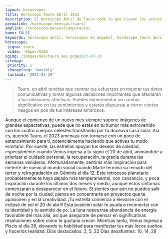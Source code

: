 ```yaml
---
layout: horoscopos
title: Horoscopo Tauro Abril 2023
description: El Horóscopo Abril de Tauro todo lo que tienen los astros preparados para este mes, amor, trabajo, familia. Todo sobre astrologia, tarot, predicciones. Horoscopo gratis en español, predicciones y astrología.
permalink: /horoscopo-mensual/tauro/
amplink: /horoscopo-mensual/amp/tauro/
home: FALSE
keywords: horóscopo abril, horoscopos en español, horóscopo Tauro abril , horóscopo esperanza gracia, horoscop, horóscopos gratis, horoscopo Tauro, Tarot, Astrologia, Zodíaco, Tauro, horoscopo gratis, horoscopo del mes 
horoscopo:
 signo: tauro
 video: -DQpmrrAIeU
ogimg: /images/mes/tauro_mes.png#2023-03-29
sitemap:
 priority: 1
 changefreq: 'monthly'
 lastmod: '2023-03-29'
---
```



 > Tauro, en abril tendrás que centrar tus esfuerzos en mejorar tus dotes comunicativas y tomar algunas decisiones importantes que afectarán a tus relaciones afectivas. Puedes experimentar un cambio significativo en tus sentimientos y estarás dispuesta a correr ciertos riesgos en pos de tus intereses amorosos.



Aunque el comienzo de un nuevo mes siempre supone imágenes de grandes espectativas, puede que no estés en tu humor más extrovertido con los cuatro cuerpos celestes transitando por tu doceava casa solar. Así es, querido Tauro, el 2023 amenaza con tornarse con un poco de estancamiento para ti, potencialmente haciendo que actives tu modo ermitaño. Por suerte, las estrellas apoyan tus deseos de soledad, especialmente cuando Venus ingresa a tu signo el 20 de abril, animándote a priorizar el cuidado personal, la recuperación, la gracia durante las semanas venideras.
Afortunadamente, sentirás más inspiración para meterte de nuevo al mundo social cuando Marte termina su reinado del terror y retrogradación en Géminis el día 12. Este retroceso planetario probablemente te haya dejado más temperamental, con cansancio, y poca inspiración durante los últimos dos meses y medio, aunque estos síntomas comenzarán a desaparecer en el futuro. Si sientes que aún no puedes salir de noche por la ciudad, piensa en concentrarte en proyectos que te apasionen y en la creatividad.
¡Tu estrella comienza a elevarse con el eclipse de sol el 20 de abril! Esta posición solar te ayuda a reconectar con tu identidad y tu sentido de yo. La luna nueva trae abundancia de energía favorable del más allá, así que asegúrate de pensar en significativas resoluciones sobre cómo te gustaría crecer. Mientras tanto, Venus ingresa a Piscis el día 26, elevando tu habilidad para manifestar tus más locos sueños y hacerlos realidad.
Días destacados: 2, 5, 22
Días desafiantes: 10, 14, 28